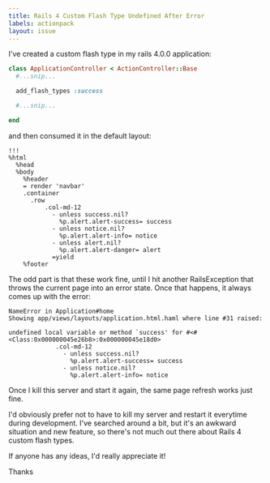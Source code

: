 ```yaml
---
title: Rails 4 Custom Flash Type Undefined After Error
labels: actionpack
layout: issue
---
```


I've created a custom flash type in my rails 4.0.0 application:

``` Ruby
class ApplicationController < ActionController::Base
  #...snip...

  add_flash_types :success

  #...snip...

end
```

and then consumed it in the default layout:

``` haml
!!!
%html
  %head
  %body
    %header
    = render 'navbar'
    .container
      .row
          .col-md-12
            - unless success.nil?
              %p.alert.alert-success= success
            - unless notice.nil?
              %p.alert.alert-info= notice
            - unless alert.nil?
              %p.alert.alert-danger= alert
            =yield
    %footer
```

The odd part is that these work fine, until I hit another RailsException that throws the current page into an error state. Once that happens, it always comes up with the error:

```
NameError in Application#home
Showing app/views/layouts/application.html.haml where line #31 raised:

undefined local variable or method `success' for #<#<Class:0x000000045e26b8>:0x000000045e18d0>
             .col-md-12
               - unless success.nil?
                 %p.alert.alert-success= success
               - unless notice.nil?
                 %p.alert.alert-info= notice
```

Once I kill this server and start it again, the same page refresh works just fine.

I'd obviously prefer not to have to kill my server and restart it everytime during development. I've searched around a bit, but it's an awkward situation and new feature, so there's not much out there about Rails 4 custom flash types.

If anyone has any ideas, I'd really appreciate it!

Thanks

